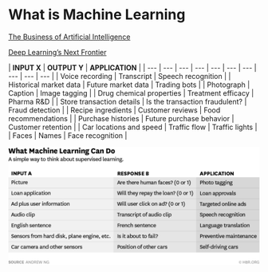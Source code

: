 # What is Machine Learning

[The Business of Artificial Intelligence](https://hbr.org/cover-story/2017/07/the-business-of-artificial-intelligence)

[Deep Learning’s Next Frontier](https://hbr.org/webinar/2017/07/deep-learnings-next-frontier)

| **INPUT X** | **OUTPUT Y** | **APPLICATION** |
| --- | --- | --- | --- | --- | --- | --- | --- | --- | --- |
| Voice recording | Transcript | Speech recognition |
| Historical market data | Future market data | Trading bots |
| Photograph | Caption | Image tagging |
| Drug chemical properties | Treatment efficacy | Pharma R&D |
| Store transaction details | Is the transaction fraudulent? | Fraud detection |
| Recipe ingredients | Customer reviews | Food recommendations |
| Purchase histories | Future purchase behavior | Customer retention |
| Car locations and speed | Traffic flow | Traffic lights |
| Faces | Names | Face recognition |

![](.gitbook/assets/image%20%2810%29.png)



